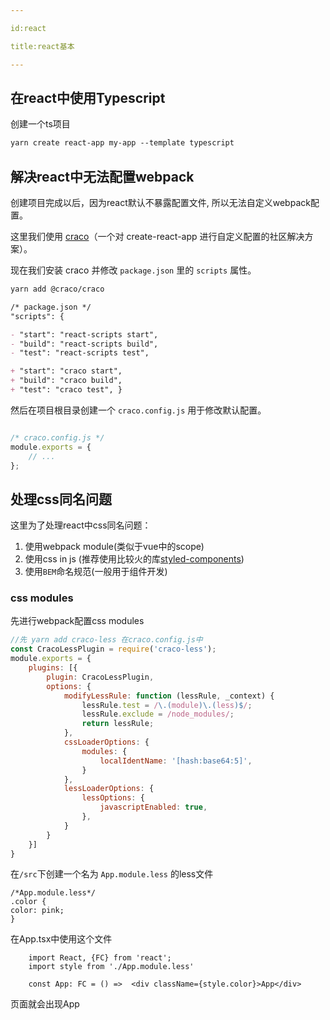 ```yaml
---

id:react

title:react基本

---
```


## 在react中使用Typescript

创建一个ts项目

```markdown
yarn create react-app my-app --template typescript
```

## 解决react中无法配置webpack

创建项目完成以后，因为react默认不暴露配置文件, 所以无法自定义webpack配置。

这里我们使用 [craco](https://github.com/gsoft-inc/craco/)（一个对 create-react-app 进行自定义配置的社区解决方案）。

现在我们安装 craco 并修改 `package.json` 里的 `scripts` 属性。

```markdown
yarn add @craco/craco 
```

```markdown
/* package.json */
"scripts": {

- "start": "react-scripts start",
- "build": "react-scripts build",
- "test": "react-scripts test",

+ "start": "craco start",
+ "build": "craco build",
+ "test": "craco test", }
```

然后在项目根目录创建一个 `craco.config.js` 用于修改默认配置。

```js

/* craco.config.js */
module.exports = {
    // ...
};

```

## 处理css同名问题

这里为了处理react中css同名问题：

1. 使用webpack module(类似于vue中的scope)
1. 使用css in js (推荐使用比较火的库[styled-components](https://styled-components.com/))
1. 使用`BEM`命名规范(一般用于组件开发)

### css modules
先进行webpack配置css modules
```js
//先 yarn add craco-less 在craco.config.js中  
const CracoLessPlugin = require('craco-less');
module.exports = {
    plugins: [{
        plugin: CracoLessPlugin,
        options: {
            modifyLessRule: function (lessRule, _context) {
                lessRule.test = /\.(module)\.(less)$/;
                lessRule.exclude = /node_modules/;
                return lessRule;
            },
            cssLoaderOptions: {
                modules: {
                    localIdentName: '[hash:base64:5]',
                }
            },
            lessLoaderOptions: {
                lessOptions: {
                    javascriptEnabled: true,
                },
            }
        }
    }]
}
```

在`/src`下创建一个名为 `App.module.less` 的less文件

```less
/*App.module.less*/
.color {
color: pink;
}
```
在App.tsx中使用这个文件
```tsx
    import React, {FC} from 'react';
    import style from './App.module.less'

    const App: FC = () =>  <div className={style.color}>App</div>
```
页面就会出现App





